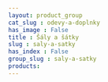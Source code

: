 ```yaml
---
layout: product_group
cat_slug : odevy-a-doplnky
has_image : False
title : Šály a šátky
slug : saly-a-satky
has_index : False
group_slug : saly-a-satky
products:
---
```


